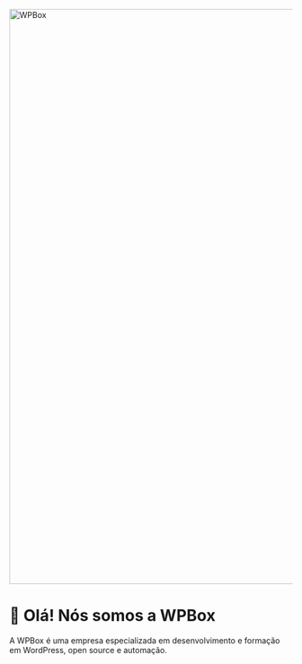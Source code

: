[<img width="1024" alt="WPBox" src="https://user-images.githubusercontent.com/89161/218349645-ad6eaff9-f9bd-402f-95b3-344237561117.png">](https://wpbox.io)

# 👋 Olá! Nós somos a WPBox

A WPBox é uma empresa especializada em desenvolvimento e formação em WordPress, open source e automação.

